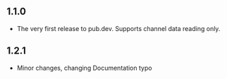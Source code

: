 ## 1.1.0

* The very first release to pub.dev. Supports channel data reading only.

## 1.2.1

* Minor changes, changing Documentation typo
